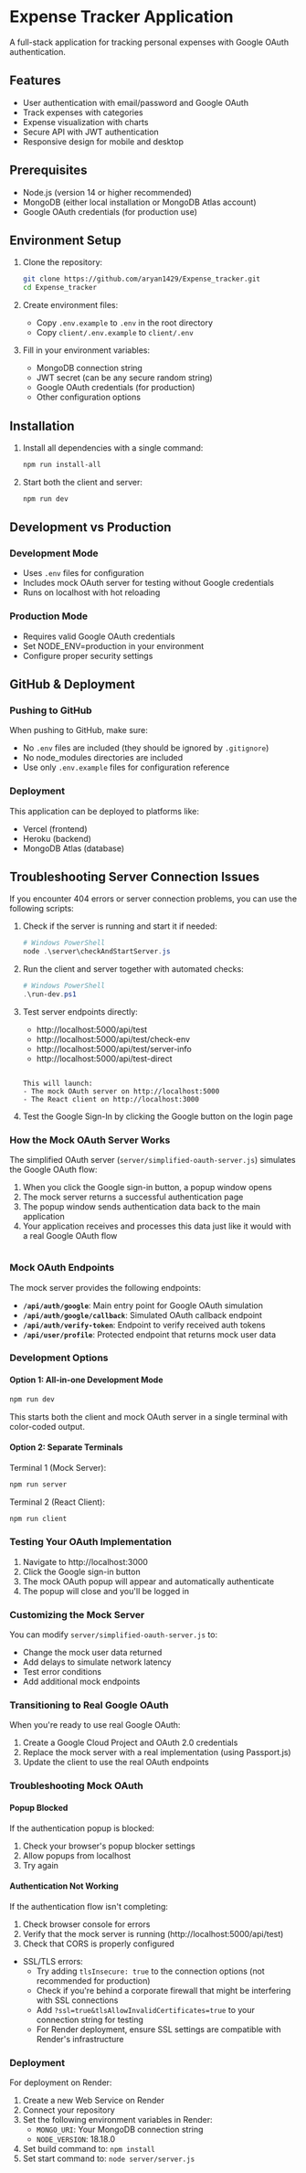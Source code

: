 # Expense Tracker Application

A full-stack application for tracking personal expenses with Google OAuth authentication.

## Features

- User authentication with email/password and Google OAuth
- Track expenses with categories
- Expense visualization with charts
- Secure API with JWT authentication
- Responsive design for mobile and desktop

## Prerequisites

- Node.js (version 14 or higher recommended)
- MongoDB (either local installation or MongoDB Atlas account)
- Google OAuth credentials (for production use)

## Environment Setup

1. Clone the repository:
   ```bash
   git clone https://github.com/aryan1429/Expense_tracker.git
   cd Expense_tracker
   ```

2. Create environment files:
   - Copy `.env.example` to `.env` in the root directory
   - Copy `client/.env.example` to `client/.env`

3. Fill in your environment variables:
   - MongoDB connection string
   - JWT secret (can be any secure random string)
   - Google OAuth credentials (for production)
   - Other configuration options

## Installation

1. Install all dependencies with a single command:
   ```bash
   npm run install-all
   ```

2. Start both the client and server:
   ```bash
   npm run dev
   ```

## Development vs Production

### Development Mode
- Uses `.env` files for configuration
- Includes mock OAuth server for testing without Google credentials
- Runs on localhost with hot reloading

### Production Mode
- Requires valid Google OAuth credentials
- Set NODE_ENV=production in your environment
- Configure proper security settings

## GitHub & Deployment

### Pushing to GitHub
When pushing to GitHub, make sure:
- No `.env` files are included (they should be ignored by `.gitignore`)
- No node_modules directories are included
- Use only `.env.example` files for configuration reference

### Deployment
This application can be deployed to platforms like:
- Vercel (frontend)
- Heroku (backend)
- MongoDB Atlas (database)

## Troubleshooting Server Connection Issues

If you encounter 404 errors or server connection problems, you can use the following scripts:

1. Check if the server is running and start it if needed:
   ```powershell
   # Windows PowerShell
   node .\server\checkAndStartServer.js
   ```

2. Run the client and server together with automated checks:
   ```powershell
   # Windows PowerShell
   .\run-dev.ps1
   ```

3. Test server endpoints directly:
   - http://localhost:5000/api/test
   - http://localhost:5000/api/test/check-env
   - http://localhost:5000/api/test/server-info
   - http://localhost:5000/api/test-direct
   ```

   This will launch:
   - The mock OAuth server on http://localhost:5000
   - The React client on http://localhost:3000

3. Test the Google Sign-In by clicking the Google button on the login page

### How the Mock OAuth Server Works

The simplified OAuth server (`server/simplified-oauth-server.js`) simulates the Google OAuth flow:

1. When you click the Google sign-in button, a popup window opens
2. The mock server returns a successful authentication page
3. The popup window sends authentication data back to the main application
4. Your application receives and processes this data just like it would with a real Google OAuth flow
   ```

### Mock OAuth Endpoints

The mock server provides the following endpoints:

- **`/api/auth/google`**: Main entry point for Google OAuth simulation
- **`/api/auth/google/callback`**: Simulated OAuth callback endpoint
- **`/api/auth/verify-token`**: Endpoint to verify received auth tokens
- **`/api/user/profile`**: Protected endpoint that returns mock user data

### Development Options

#### Option 1: All-in-one Development Mode

```bash
npm run dev
```

This starts both the client and mock OAuth server in a single terminal with color-coded output.

#### Option 2: Separate Terminals

Terminal 1 (Mock Server):
```bash
npm run server
```

Terminal 2 (React Client):
```bash
npm run client
```

### Testing Your OAuth Implementation

1. Navigate to http://localhost:3000
2. Click the Google sign-in button
3. The mock OAuth popup will appear and automatically authenticate
4. The popup will close and you'll be logged in

### Customizing the Mock Server

You can modify `server/simplified-oauth-server.js` to:

- Change the mock user data returned
- Add delays to simulate network latency
- Test error conditions
- Add additional mock endpoints

### Transitioning to Real Google OAuth

When you're ready to use real Google OAuth:

1. Create a Google Cloud Project and OAuth 2.0 credentials
2. Replace the mock server with a real implementation (using Passport.js)
3. Update the client to use the real OAuth endpoints

### Troubleshooting Mock OAuth

#### Popup Blocked

If the authentication popup is blocked:
1. Check your browser's popup blocker settings
2. Allow popups from localhost
3. Try again

#### Authentication Not Working

If the authentication flow isn't completing:
1. Check browser console for errors
2. Verify that the mock server is running (http://localhost:5000/api/test)
3. Check that CORS is properly configured

- SSL/TLS errors:
  - Try adding `tlsInsecure: true` to the connection options (not recommended for production)
  - Check if you're behind a corporate firewall that might be interfering with SSL connections
  - Add `?ssl=true&tlsAllowInvalidCertificates=true` to your connection string for testing
  - For Render deployment, ensure SSL settings are compatible with Render's infrastructure

### Deployment

For deployment on Render:

1. Create a new Web Service on Render
2. Connect your repository
3. Set the following environment variables in Render:
   - `MONGO_URI`: Your MongoDB connection string
   - `NODE_VERSION`: 18.18.0
4. Set build command to: `npm install`
5. Set start command to: `node server/server.js`
